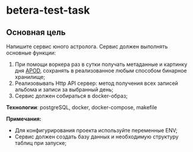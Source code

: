 # betera-test-task

## Основная цель

Напишите сервис юного астролога.
Сервис должен выполнять основные функции:
1) При помощи воркера раз в сутки получать метаданные и картинку дня [APOD](https://api.nasa.gov/), сохранять в реализованное любым способом бинарное хранилище;
2) Реализовывать Http API сервер: метод получения всех записей альбома и записи за выбранный день;
3) Сервис должен собираться в docker-образ;

**Технологии**: postgreSQL, docker, docker-compose, makefile

**Примечания:**
- Для конфигурирования проекта используйте переменные ENV;
- Сервис должен создать базу данных и необходимую структуру таблиц при запуске;